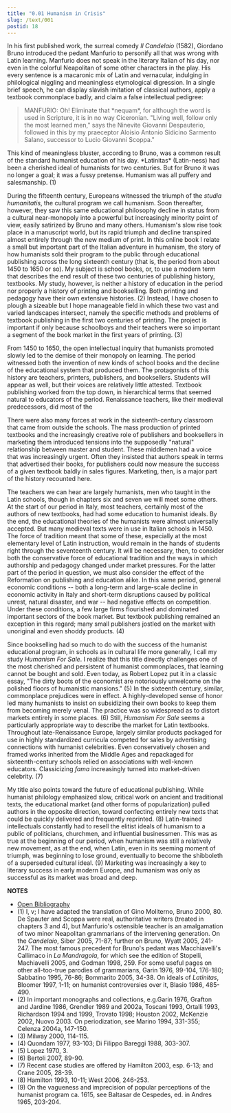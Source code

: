 ```yaml
---
title: "0.01 Humanism in Crisis"
slug: /text/001
postid: 18
---
```

In his first published work, the surreal comedy *Il Candelaio* (1582), Giordano Bruno introduced the pedant Manfurio to personify all that was wrong with Latin learning. Manfurio does not speak in the literary Italian of his day, nor even in the colorful Neapolitan of some other characters in the play. His every sentence is a macaronic mix of Latin and vernacular, indulging in philological niggling and meaningless etymological digression. In a single brief speech, he can display slavish imitation of classical authors, apply a textbook commonplace badly, and claim a false intellectual pedigree:
<blockquote>MANFURIO: Oh! Eliminate that *nequam*, for although the word is used in Scripture, it is in no way Ciceronian. "Living well, follow only the most learned men," says the Ninevite Giovanni Despauterio, followed in this by my praeceptor Aloisio Antonio Sidicino Sarmento Salano, successor to Lucio Giovanni Scoppa."</blockquote>
This kind of meaningless bluster, according to Bruno, was a common result of the standard humanist education of his day. *Latinitas* (Latin-ness) had been a cherished ideal of humanists for two centuries. But for Bruno it was no longer a goal; it was a fussy pretense. Humanism was all puffery and salesmanship. (1)

During the fifteenth century, Europeans witnessed the triumph of the *studia humanitatis*, the cultural program we call humanism. Soon thereafter, however, they saw this same educational philosophy decline in status from a cultural near-monopoly into a powerful but increasingly minority point of view, easily satirized by Bruno and many others. Humanism's slow rise took place in a manuscript world, but its rapid triumph and decline transpired almost entirely through the new medium of print. In this online book I relate a small but important part of the Italian adventure in humanism, the story of how humanists sold their program to the public through educational publishing across the long sixteenth century (that is, the period from about 1450 to 1650 or so). My subject is school books, or, to use a modern term that describes the end result of these two centuries of publishing history, textbooks. My study, however, is neither a history of education in the period nor properly a history of printing and bookselling. Both printing and pedagogy have their own extensive histories. (2) Instead, I have chosen to plough a sizeable but I hope manageable field in which these two vast and varied landscapes intersect, namely the specific methods and problems of textbook publishing in the first two centuries of printing. The project is important if only because schoolboys and their teachers were so important a segment of the book market in the first years of printing. (3)

From 1450 to 1650, the open intellectual inquiry that humanists promoted slowly led to the demise of their monopoly on learning. The period witnessed both the invention of new kinds of school books and the decline of the educational system that produced them. The protagonists of this history are teachers, printers, publishers, and booksellers. Students will appear as well, but their voices are relatively little attested. Textbook publishing worked from the top down, in hierarchical terms that seemed natural to educators of the period. Renaissance teachers, like their medieval predecessors, did most of the

There were also many forces at work in the sixteenth-century classroom that came from outside the schools. The mass production of printed textbooks and the increasingly creative role of publishers and booksellers in marketing them introduced tensions into the supposedly "natural" relationship between master and student. These middlemen had a voice that was increasingly urgent. Often they insisted that authors speak in terms that advertised their books, for publishers could now measure the success of a given textbook baldly in sales figures. Marketing, then, is a major part of the history recounted here.

The teachers we can hear are largely humanists, men who taught in the Latin schools, though in chapters six and seven we will meet some others. At the start of our period in Italy, most teachers, certainly most of the authors of new textbooks, had had some education to humanist ideals. By the end, the educational theories of the humanists were almost universally accepted. But many medieval texts were in use in Italian schools in 1450. The force of tradition meant that some of these, especially at the most elementary level of Latin instruction, would remain in the hands of students right through the seventeenth century. It will be necessary, then, to consider both the conservative force of educational tradition and the ways in which authorship and pedagogy changed under market pressures. For the latter part of the period in question, we must also consider the effect of the Reformation on publishing and education alike. In this same period, general economic conditions -- both a long-term and large-scale decline in economic activity in Italy and short-term disruptions caused by political unrest, natural disaster, and war -- had negative effects on competition. Under these conditions, a few large firms flourished and dominated important sectors of the book market. But textbook publishing remained an exception in this regard; many small publishers jostled on the market with unoriginal and even shoddy products. (4)

Since bookselling had so much to do with the success of the humanist educational program, in schools as in cultural life more generally, I call my study *Humanism For Sale*. I realize that this title directly challenges one of the most cherished and persistent of humanist commonplaces, that learning cannot be bought and sold. Even today, as Robert Lopez put it in a classic essay, "The dirty boots of the economist are notoriously unwelcome on the polished floors of humanistic mansions." (5) In the sixteenth century, similar, commonplace prejudices were in effect. A highly-developed sense of honor led many humanists to insist on subsidizing their own books to keep them from becoming merely venal. The practice was so widespread as to distort markets entirely in some places. (6) Still, *Humanism For Sale* seems a particularly appropriate way to describe the market for Latin textbooks. Throughout late-Renaissance Europe, largely similar products packaged for use in highly standardized curricula competed for sales by advertising connections with humanist celebrities. Even conservatively chosen and framed works inherited from the Middle Ages and repackaged for sixteenth-century schools relied on associations with well-known educators. Classicizing *fama* increasingly turned into market-driven celebrity. (7)

My title also points toward the future of educational publishing. While humanist philology emphasized slow, critical work on ancient and traditional texts, the educational market (and other forms of popularization) pulled authors in the opposite direction, toward confecting entirely new texts that could be quickly delivered and frequently reprinted. (8) Latin-trained intellectuals constantly had to resell the elitist ideals of humanism to a public of politicians, churchmen, and influential businessmen. This was as true at the beginning of our period, when humanism was still a relatively new movement, as at the end, when Latin, even in its seeming moment of triumph, was beginning to lose ground, eventually to become the shibboleth of a superseded cultural ideal. (9) Marketing was increasingly a key to literary success in early modern Europe, and humanism was only as successful as its market was broad and deep.

**NOTES**
* [Open Bibliography](/bibliography.pdf)
* (1) I, v; I have adapted the translation of Gino Moliterno, Bruno 2000, 80. De Spauter and Scoppa were real, authoritative writers (treated in chapters 3 and 4), but Manfurio's ostensible teacher is an amalgamation of two minor Neapolitan grammarians of the intervening generation. On the *Candelaio*, Siber 2005, 71-87; further on Bruno, Wyatt 2005, 241-247. The most famous precedent for Bruno's pedant was Macchiavelli's Callimaco in *La Mandragola*, for which see the edition of Stopelli, Machiavelli 2005, and Godman 1998, 259. For some useful pages on other all-too-true parodies of grammarians, Garin 1976, 99-104, 176-180; Sabbatino 1995, 76-86; Bommarito 2005, 34-38. On ideals of *Latinitas*, Bloomer 1997, 1-11; on humanist controversies over it, Blasio 1986, 485-490.
* (2) In important monographs and collections, e.g.Garin 1976, Grafton and Jardine 1986, Grendler 1989 and 2002a, Toscani 1993, Ortalli 1993, Richardson 1994 and 1999, Trovato 1998; Houston 2002, McKenzie 2002, Nuovo 2003. On periodization, see Marino 1994, 331-355; Celenza 2004a, 147-150.
* (3) Milway 2000, 114-115.
* (4) Quondam 1977, 93-103; Di Filippo Bareggi 1988, 303-307.
* (5) Lopez 1970, 3.
* (6) Bertoli 2007, 89-90.
* (7) Recent case studies are offered by Hamilton 2003, esp. 6-13; and Crane 2005, 28-39.
* (8) Hamilton 1993, 10-11; West 2006, 246-253.
* (9) On the vagueness and imprecision of popular perceptions of the humanist program ca. 1615, see Baltasar de Cespedes, ed. in Andres 1965, 203-204.
